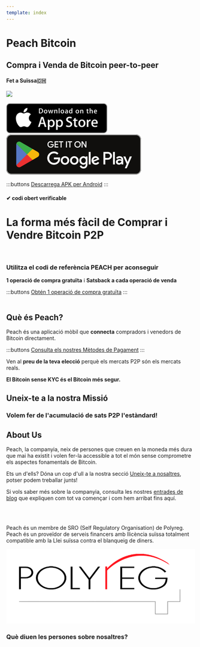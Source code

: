 ```yaml
---
template: index
---
```

<!--[teaser]-->
# Peach Bitcoin
## Compra i Venda de Bitcoin <span>peer-to-peer</span>
#### Fet a Suïssa🇨🇭

<div class="inner-wrap">

![](/img/phones.png)

<div>
  <div class="md:flex items-end">
    <a href="https://testflight.apple.com/join/wfSPFEWG"><img class="h-180px md:h-90px" src="/img/home/download-on-the-app-store.svg" alt="Download on the Apple Store"></a>
    <a class="md:ml-4" href="https://play.google.com/store/apps/details?id=com.peachbitcoin.peach.mainnet"><img class="h-180px md:h-90px" src="/img/home/get-it-on-google-play.svg" alt="Get it on Google Play"></a>
  </div>

  :::buttons
  [Descarrega APK per Android](/ca/apk/)
  :::

</div>

</div>

#### ✔ codi obert verificable

<!--[top]-->
# La forma més fàcil de Comprar i Vendre Bitcoin P2P
<br>

### Utilitza el codi de referència PEACH per aconseguir

**1 operació de compra gratuïta** i **Satsback a cada operació de venda**

:::buttons
[Obtén 1 operació de compra gratuïta](https://peachbitcoin.com/referral/?code=PEACH)
:::
<br><br>
## Què és Peach?

Peach és una aplicació mòbil que **connecta** compradors i venedors de Bitcoin directament.

:::buttons
[Consulta els nostres Mètodes de Pagament](/ca/how-it-works/#available-payment-methods)
:::

Ven al **preu de la teva elecció** perquè els mercats P2P són els mercats reals.

**El Bitcoin sense KYC és el Bitcoin més segur.**

<!--[mission]-->
## Uneix-te a la nostra Missió

### Volem fer de l'acumulació de sats P2P l'estàndard!

<!--[about]-->
## About Us

Peach, la companyia, neix de persones que creuen en la moneda més dura que mai ha existit i volen fer-la accessible a tot el món sense comprometre els aspectes fonamentals de Bitcoin.

Ets un d'ells? Dóna un cop d'ull a la nostra secció [Uneix-te a nosaltres](/ca/join-us/), potser podem treballar junts!

Si vols saber més sobre la companyia, consulta les nostres [entrades de blog](/ca/blog/) que expliquen com tot va començar i com hem arribat fins aquí.

<br><br>

Peach és un membre de SRO (Self Regulatory Organisation) de Polyreg. Peach és un proveïdor de serveis financers amb llicència suïssa totalment compatible amb la Llei suïssa contra el blanqueig de diners.

![](/img/home/polyreg.png)

### Què diuen les persones sobre nosaltres?
<br>
<div id="ap-widget-container" class="ap-widget-container" prod_code="peach" show ="top" bg_color="#FFFFFF" review_bg_color = "#FFFFFF" text_color = "#000000"></div>
